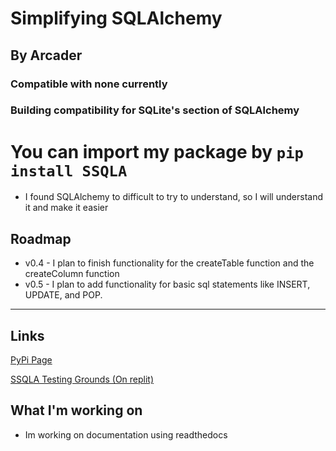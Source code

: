 # Simplifying SQLAlchemy
## By Arcader
### Compatible with none currently
### Building compatibility for SQLite's section of SQLAlchemy
# You can import my package by `pip install SSQLA`


- I found SQLAlchemy to difficult to try to understand, so I will understand it and make it easier



## Roadmap

- v0.4 - I plan to finish functionality for the createTable function and the createColumn function
- v0.5 - I plan to add functionality for basic sql statements like INSERT, UPDATE, and POP.

***

## Links
[PyPi Page](https://pypi.org/project/SSQLA)

[SSQLA Testing Grounds (On replit)](https://replit.com/@Arcader717/SSQLA-Testing-Grounds)

## What I'm working on
- Im working on documentation using readthedocs
